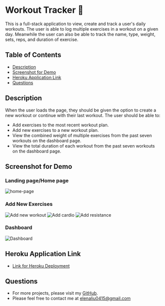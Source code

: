 # Workout Tracker 💪

This is a full-stack application to view, create and track a user's daily workouts. The user is able to log multiple exercises in a workout on a given day.  Meanwhile the user can also be able to track the name, type, weight, sets, reps, and duration of exercise. 

## Table of Contents

- [Description](#description)
- [Screenshot for Demo](#screenshot-for-demo)
- [Heroku Application Link](#heroku-application-link)
- [Questions](#questions)

## Description 

When the user loads the page, they should be given the option to create a new workout or continue with their last workout.
The user should be able to:
- Add exercises to the most recent workout plan.
- Add new exercises to a new workout plan.
- View the combined weight of multiple exercises from the past seven workouts on the dashboard page.
- View the total duration of each workout from the past seven workouts on the dashboard page.

## Screenshot for Demo

### Landing page/Home page
![home-page](./screenshots/scr_1.png)

### Add New Exercises 
![Add new workout](./screenshots/scr_5.png)
![Add cardio](./screenshots/scr_2.png)
![Add resistance](./screenshots/scr_3.png)

### Dashboard 
![Dashboard](./screenshots/scr_4.png)


## Heroku Application Link
- [Link for Heroku Deployment ](https://workout-tracker-elenal.herokuapp.com/)

## Questions
- For more projects, please visit my [GitHub](https://github.com/elenaliu0415). 
- Please feel free to contact me at elenaliu0415@gmail.com
